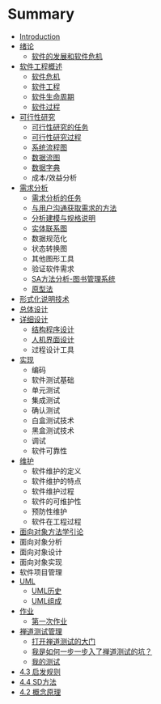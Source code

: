 # Summary

* [Introduction](README.md)
* [绪论](xu-lun.md)
  * [软件的发展和软件危机](xu-lun/ruan-jian-de-fa-zhan-he-ruan-jian-wei-ji.md)
* [软件工程概述](ruan-jian-gong-cheng-gai-shu.md)
  * [软件危机](ruan-jian-gong-cheng-gai-shu/ruan-jian-wei-ji.md)
  * [软件工程](ruan-jian-gong-cheng-gai-shu/ruan-jian-gong-cheng.md)
  * [软件生命周期](ruan-jian-gong-cheng-gai-shu/ruan-jian-sheng-ming-zhou-qi.md)
  * [软件过程](ruan-jian-gong-cheng-gai-shu/ruan-jian-guo-cheng.md)
* [可行性研究](ke-xing-xing-yan-jiu.md)
  * [可行性研究的任务](ke-xing-xing-yan-jiu/ke-xing-xing-yan-jiu-de-ren-wu.md)
  * [可行性研究过程](ke-xing-xing-yan-jiu/ke-xing-xing-yan-jiu-guo-cheng.md)
  * [系统流程图](ke-xing-xing-yan-jiu/xi-tong-liu-cheng-tu.md)
  * [数据流图](ke-xing-xing-yan-jiu/shu-ju-liu-tu.md)
  * [数据字典](ke-xing-xing-yan-jiu/shu-ju-zi-dian.md)
  * 成本/效益分析
* [需求分析](xu-qiu-fen-xi.md)
  * [需求分析的任务](xu-qiu-fen-xi/xu-qiu-fen-xi-de-ren-wu.md)
  * [与用户沟通获取需求的方法](xu-qiu-fen-xi/yu-yong-hu-gou-tong-huo-qu-xu-qiu-de-fang-fa.md)
  * [分析建模与规格说明](xu-qiu-fen-xi/fen-xi-jian-mo-yu-gui-ge-shuo-ming.md)
  * [实体联系图](xu-qiu-fen-xi/shi-ti-lian-xi-tu.md)
  * 数据规范化
  * 状态转换图
  * 其他图形工具
  * 验证软件需求
  * [SA方法分析-图书管理系统](xu-qiu-fen-xi/safang-fa-fen-6790-tu-shu-guan-li-xi-tong.md)
  * [原型法](xu-qiu-fen-xi/yuan-xing-fa.md)
* [形式化说明技术](xing-shi-hua-shuo-ming-ji-zhu.md)
* [总体设计](zong-ti-she-ji.md)
* [详细设计](xiang-xi-she-ji.md)
  * [结构程序设计](xiang-xi-she-ji/jie-gou-cheng-xu-she-ji.md)
  * [人机界面设计](xiang-xi-she-ji/ren-ji-jie-mian-she-ji.md)
  * 过程设计工具
* [实现](shi-xian.md)
  * 编码
  * 软件测试基础
  * 单元测试
  * 集成测试
  * 确认测试
  * 白盒测试技术
  * 黑盒测试技术
  * 调试
  * 软件可靠性
* [维护](wei-hu.md)
  * 软件维护的定义
  * 软件维护的特点
  * 软件维护过程
  * 软件的可维护性
  * 预防性维护
  * 软件在工程过程
* [面向对象方法学引论](mian-xiang-dui-xiang-fang-fa-xue-yin-lun.md)
* 面向对象分析
* 面向对象设计
* 面向对象实现
* 软件项目管理
* [UML](uml.md)
  * [UML历史](umlli-shi.md)
  * [UML组成](umlzu-cheng.md)
* [作业](zuo-ye.md)
  * [第一次作业](zuo-ye/di-yi-ci-zuo-ye.md)
* [禅道测试管理](shan-dao-ce-shi-guan-li.md)
  * [打开禅道测试的大门](shan-dao-ce-shi-guan-li/da-kai-shan-dao-ce-shi-de-da-men.md)
  * [我是如何一步一步入了禅道测试的坑？](shan-dao-ce-shi-guan-li/wo-shi-ru-he-yi-bu-yi-bu-ru-le-shan-dao-ce-shi-de-keng-ff1f.md)
  * [我的测试](shan-dao-ce-shi-guan-li/wo-de-ce-shi.md)
* [4.3 启发规则](43-qi-fa-gui-ze.md)
* [4.4 SD方法](44-sdfang-fa.md)
* [4.2 概念原理](42-gai-nian-yuan-li.md)


